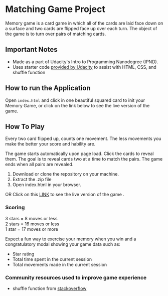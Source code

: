 # Matching Game Project

Memory game is a card game in which all of the cards are laid face down on a surface and two cards are flipped face up over each turn. The object of the game is to turn over pairs of matching cards.

## Important Notes

* Made as a part of Udacity's Intro to Programming Nanodegree (IPND).
* Uses starter code [provided by Udacity](https://github.com/udacity/fend-project-memory-game) to assist with HTML, CSS, and shuffle function

## How to run the Application

Open `index.html`  and click in one beautiful squared card to init your Memory Game, or click on the link below to see the live version of the game.

## How To Play

Every two card flipped up, counts one movement. The less movements you make the better your score and hability are.

The game starts automatically upon page load. Click the cards to reveal them. The goal is to reveal
cards two at a time to match the pairs. The game ends when all pairs are revealed.

1. Download or clone the repository on your machine.
2. Extract the .zip file
3. Open index.html in your browser.
  
OR
Click on this [LINK](https://frankistone28.github.io/memory-game/) to see the live version of the game .

### Scoring

3 stars = 8 moves or less  
2 stars = 16 moves or less  
1 star = 17 moves or more

Expect a fun way to exercise your memory when you win and a congratulatory modal showing your game data such as:

* Star rating
* Total time spent in the current session
* Total movements made in the current session

### Community resources used to improve game experience

* shuffle function from [stackoverflow](http://stackoverflow.com/a/2450976)
